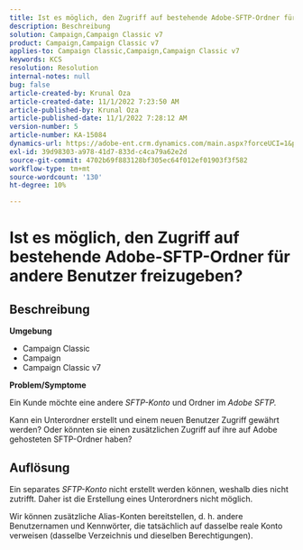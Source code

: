 ```yaml
---
title: Ist es möglich, den Zugriff auf bestehende Adobe-SFTP-Ordner für andere Benutzer freizugeben?
description: Beschreibung
solution: Campaign,Campaign Classic v7
product: Campaign,Campaign Classic v7
applies-to: Campaign Classic,Campaign,Campaign Classic v7
keywords: KCS
resolution: Resolution
internal-notes: null
bug: false
article-created-by: Krunal Oza
article-created-date: 11/1/2022 7:23:50 AM
article-published-by: Krunal Oza
article-published-date: 11/1/2022 7:28:12 AM
version-number: 5
article-number: KA-15084
dynamics-url: https://adobe-ent.crm.dynamics.com/main.aspx?forceUCI=1&pagetype=entityrecord&etn=knowledgearticle&id=44323421-b659-ed11-9561-6045bd0067ea
exl-id: 39d98303-a978-41d7-833d-c4ca79a62e2d
source-git-commit: 4702b69f883128bf305ec64f012ef01903f3f582
workflow-type: tm+mt
source-wordcount: '130'
ht-degree: 10%

---
```


# Ist es möglich, den Zugriff auf bestehende Adobe-SFTP-Ordner für andere Benutzer freizugeben?

## Beschreibung

<b>Umgebung</b>
- Campaign Classic
- Campaign
- Campaign Classic v7





<b>Problem/Symptome</b>


Ein Kunde möchte eine andere *SFTP-Konto* und Ordner im *Adobe SFTP.*

Kann ein Unterordner erstellt und einem neuen Benutzer Zugriff gewährt werden? Oder könnten sie einen zusätzlichen Zugriff auf ihre auf Adobe gehosteten SFTP-Ordner haben?




## Auflösung


Ein separates *SFTP-Konto* nicht erstellt werden können, weshalb dies nicht zutrifft. Daher ist die Erstellung eines Unterordners nicht möglich.

Wir können zusätzliche Alias-Konten bereitstellen, d. h. andere Benutzernamen und Kennwörter, die tatsächlich auf dasselbe reale Konto verweisen (dasselbe Verzeichnis und dieselben Berechtigungen).
